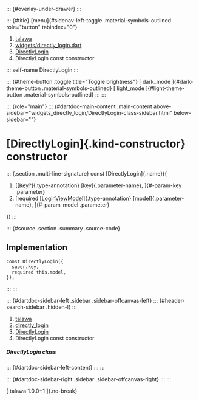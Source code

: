 ::: {#overlay-under-drawer}
:::

::: {#title}
[menu]{#sidenav-left-toggle .material-symbols-outlined role="button"
tabindex="0"}

1.  [talawa](../../index.html)
2.  [widgets/directly_login.dart](../../widgets_directly_login/)
3.  [DirectlyLogin](../../widgets_directly_login/DirectlyLogin-class.html)
4.  DirectlyLogin const constructor

::: self-name
DirectlyLogin
:::

::: {#theme-button .toggle title="Toggle brightness"}
[ dark_mode ]{#dark-theme-button .material-symbols-outlined} [
light_mode ]{#light-theme-button .material-symbols-outlined}
:::
:::

::: {role="main"}
::: {#dartdoc-main-content .main-content above-sidebar="widgets_directly_login/DirectlyLogin-class-sidebar.html" below-sidebar=""}
<div>

# [DirectlyLogin]{.kind-constructor} constructor

</div>

::: {.section .multi-line-signature}
const [DirectlyLogin]{.name}({

1.  [[[Key](https://api.flutter.dev/flutter/foundation/Key-class.html)?]{.type-annotation}
    [key]{.parameter-name}, ]{#-param-key .parameter}
2.  [required
    [[LoginViewModel](../../view_model_pre_auth_view_models_login_view_model/LoginViewModel-class.html)]{.type-annotation}
    [model]{.parameter-name}, ]{#-param-model .parameter}

})
:::

::: {#source .section .summary .source-code}
## Implementation

``` language-dart
const DirectlyLogin({
  super.key,
  required this.model,
});
```
:::
:::

::: {#dartdoc-sidebar-left .sidebar .sidebar-offcanvas-left}
::: {#header-search-sidebar .hidden-l}
:::

1.  [talawa](../../index.html)
2.  [directly_login](../../widgets_directly_login/)
3.  [DirectlyLogin](../../widgets_directly_login/DirectlyLogin-class.html)
4.  DirectlyLogin const constructor

##### DirectlyLogin class

::: {#dartdoc-sidebar-left-content}
:::
:::

::: {#dartdoc-sidebar-right .sidebar .sidebar-offcanvas-right}
:::
:::

[ talawa 1.0.0+1 ]{.no-break}
